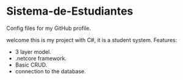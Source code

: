 # Sistema-de-Estudiantes
Config files for my GitHub profile.

welcome this is my project with C#, it is a student system.
Features:
- 3 layer model.
- .netcore framework.
- Basic CRUD.
- connection to the database.
